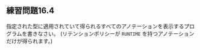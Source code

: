 ## 練習問題16.4

指定された型に適用されていて得られるすべてのアノテーションを表示するプログラムを書きなさい。
(リテンションポリシーが `RUNTIME` を持つアノテーションだけが得られます。)
